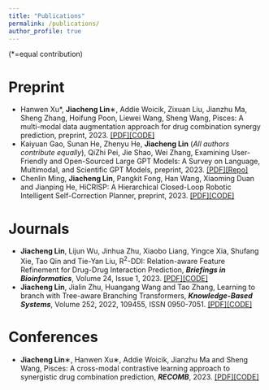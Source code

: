 ```yaml
---
title: "Publications"
permalink: /publications/
author_profile: true
---
```


(*=equal contribution)

Preprint
=======
- Hanwen Xu*, **Jiacheng Lin**∗, Addie Woicik, Zixuan Liu, Jianzhu Ma, Sheng Zhang, Hoifung Poon, Liewei Wang, Sheng Wang, Pisces: A multi-modal data augmentation approach for drug combination synergy prediction, preprint, 2023. [[PDF]](https://www.biorxiv.org/content/10.1101/2022.11.21.517439v2.full.pdf)[[CODE]](https://github.com/HanwenXuTHU/Pisces)
- Kaiyuan Gao, Sunan He, Zhenyu He, **Jiacheng Lin** (_All authors contribute equally_), QiZhi Pei, Jie Shao, Wei Zhang, Examining User-Friendly and Open-Sourced Large GPT Models: A Survey on Language, Multimodal, and Scientific GPT Models, preprint, 2023. [[PDF]](https://arxiv.org/pdf/2308.14149.pdf)[[Repo]](https://github.com/GPT-Alternatives/gpt_alternatives)
- Chenlin Ming, **Jiacheng Lin**, Pangkit Fong, Han Wang, Xiaoming Duan and Jianping He, HiCRISP: A Hierarchical Closed-Loop Robotic Intelligent
Self-Correction Planner, preprint, 2023. [[PDF]](https://arxiv.org/pdf/2309.12089.pdf)[[CODE]](https://github.com/ming-bot/HiCRISP)

Journals
========
- **Jiacheng Lin**, Lijun Wu, Jinhua Zhu, Xiaobo Liang, Yingce Xia, Shufang Xie, Tao Qin and Tie-Yan Liu, R<sup>2</sup>-DDI: Relation-aware Feature Refinement for Drug-Drug Interaction Prediction, **_Briefings in Bioinformatics_**, Volume 24, Issue 1, 2023. [[PDF]](https://academic.oup.com/bib/advance-article/doi/10.1093/bib/bbac576/6961471?utm_source=authortollfreelink&utm_campaign=bib&utm_medium=email&guestAccessKey=189b0995-bc41-40fc-b625-bf34b44ff21e&login=true)[[CODE]](https://github.com/linjc16/R2-DDI)
- **Jiacheng Lin**, Jialin Zhu, Huangang Wang and Tao Zhang, Learning to branch with Tree-aware Branching Transformers, **_Knowledge-Based Systems_**, Volume 252, 2022, 109455, ISSN 0950-7051. [[PDF]](https://www.sciencedirect.com/science/article/pii/S0950705122007298)[[CODE]](https://github.com/linjc16/TBranT)

Conferences
========
- **Jiacheng Lin**∗, Hanwen Xu∗, Addie Woicik, Jianzhu Ma and Sheng Wang, Pisces: A cross-modal contrastive learning approach to synergistic drug combination prediction, **_RECOMB_**, 2023. [[PDF]](https://www.biorxiv.org/content/10.1101/2022.11.21.517439v1)[[CODE]](https://github.com/linjc16/Pisces)
